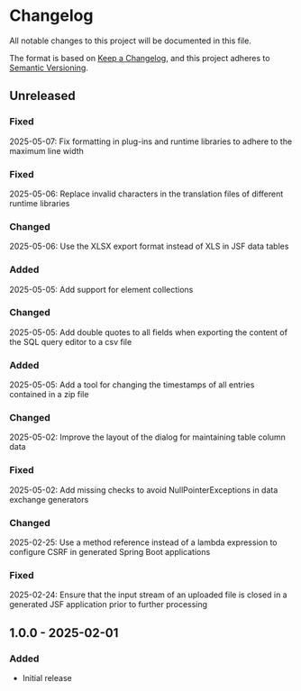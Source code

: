 # Changelog

All notable changes to this project will be documented in this file.

The format is based on [Keep a Changelog](https://keepachangelog.com/en/1.1.0/),
and this project adheres to [Semantic Versioning](https://semver.org/spec/v2.0.0.html).

## Unreleased
### Fixed
2025-05-07: Fix formatting in plug-ins and runtime libraries to adhere to the maximum line width
### Fixed
2025-05-06: Replace invalid characters in the translation files of different runtime libraries
### Changed
2025-05-06: Use the XLSX export format instead of XLS in JSF data tables
### Added
2025-05-05: Add support for element collections
### Changed
2025-05-05: Add double quotes to all fields when exporting the content of the SQL query editor to a csv file
### Added
2025-05-05: Add a tool for changing the timestamps of all entries contained in a zip file
### Changed
2025-05-02: Improve the layout of the dialog for maintaining table column data
### Fixed
2025-05-02: Add missing checks to avoid NullPointerExceptions in data exchange generators
### Changed
2025-02-25: Use a method reference instead of a lambda expression to configure CSRF in generated Spring Boot applications
### Fixed
2025-02-24: Ensure that the input stream of an uploaded file is closed in a generated JSF application prior to further processing

## 1.0.0 - 2025-02-01
### Added
- Initial release
